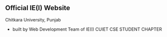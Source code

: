 ## Official IE(I) Website ##

Chitkara University, Punjab

- built by Web Development Team of IE(I) CUIET CSE STUDENT CHAPTER